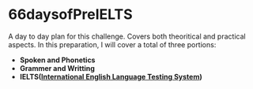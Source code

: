 # 66daysofPreIELTS
A day to day plan for this challenge. Covers both theoritical and practical aspects. In this preparation, I will cover a total of three portions:
- **Spoken and Phonetics**
- **Grammer and Writting**
- **IELTS([International English Language Testing System](https://www.ielts.org/))**
